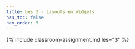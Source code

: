 ```yaml
---
title: Les 3 - Layouts en Widgets
has_toc: false
nav_order: 3
---
```


{% include classroom-assignment.md les="3" %}